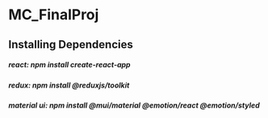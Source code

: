 # MC_FinalProj

## Installing Dependencies

##### react: npm install create-react-app
##### redux: npm install @reduxjs/toolkit
##### material ui: npm install @mui/material @emotion/react @emotion/styled
